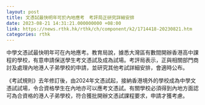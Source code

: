 ```yaml
---
layout: post
title: 文憑試最快明年可於內地應考　考評局正研究詳細安排
date: 2023-08-21 14:31:21.000000000 +08:00
link: https://news.rthk.hk/rthk/ch/component/k2/1714418-20230821.htm
categories: rthk
---
```


中學文憑試最快明年可在內地應考。教育局說，據悉大灣區有數間開辦香港高中課程的學校，有意申請保送學生考文憑試及成為試場。考評局表示，正與相關部門商討及處理內地港人子弟學校的申請，並研究其他考試詳細安排，會適時公布。

《考試規則》去年修訂後，由2024年文憑試起，接納香港境外的學校成為中學文憑試試場，令合資格學生在內地亦可以應考文憑試。有關學校必須得到內地方面認可為合資格的港人子弟學校，符合獲批開辦文憑試課程要求，申請才獲考慮。
